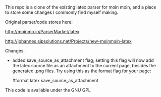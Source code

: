 This repo is a clone of the existing latex parser for moin moin, and a place to store some changes I commonly find myself making.

Original parser/code stores here:

http://moinmo.in/ParserMarket/latex

http://johannes.sipsolutions.net/Projects/new-moinmoin-latex

Changes:

* added save_source_as_attachment flag; setting this flag will now add the latex source file as an attachment to the current page, besides the generated .png files. Try using this as the format flag for your page:

   #format latex save_source_as_attachment

This code is available under the GNU GPL

